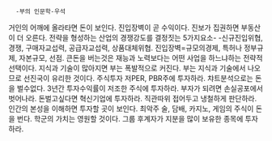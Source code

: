       -부의 인문학-우석

거인의 어깨에 올라타면 돈이 보인다.
진입장벽이 곧 수익이다.
진보가 집권하면 부동산이 더 오른다.
전략을 형성하는 산업의 경쟁강도를 결정짓는 5가지요소-
-신규진입위협, 경쟁, 구매자교섭력, 공급자교섭력, 상품대체위협.
진입장벽=규모의경제, 특허나 정부규제, 자본규모, 선점.
큰돈을 버는것은 재능과 노력보다는 어떤 사업을 하느냐하는 
전략적선택이다.
지식과 기술이 많아지면 부는 폭발적으로 커진다. 
부는 지식과 기술에서 나오므로 선진국이 유리한 것이다.
주식투자
저PER, PBR주에 투자하라.
챠트분석으로는 돈을 벌수없다.
3년간 투자수익률이 저조한 주식에 투자하라.
부자가 되려면 손실공포에서 벗어나라.
돈벌고싶다면 혁신기업에 투자하라.
직관따위 접어두고 냉철하게 판단하라.
인간의 본성을 이해하면 투자할 곳이 보인다.
최악주 술, 담배, 카지노, 게임의 주식이 돈을 번다.
학군의 가치는 영원할 것이다.
그룹 후계자가 지분을 많이 보유한 종목에 투자하라.



